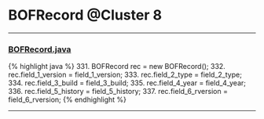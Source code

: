 # BOFRecord @Cluster 8

***

### [BOFRecord.java](https://searchcode.com/codesearch/view/15642479/)
{% highlight java %}
331. BOFRecord rec = new BOFRecord();
332. rec.field_1_version = field_1_version;
333. rec.field_2_type = field_2_type;
334. rec.field_3_build = field_3_build;
335. rec.field_4_year = field_4_year;
336. rec.field_5_history = field_5_history;
337. rec.field_6_rversion = field_6_rversion;
{% endhighlight %}

***

